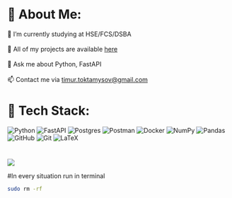 # 💫 About Me:
🚀 I’m currently studying at HSE/FCS/DSBA<br><br>🎨 All of my projects are available [here](https://github.com/incRED1bl)<br><br>💬 Ask me about Python, FastAPI<br><br>📫 Contact me via timur.toktamysov@gmail.com

# 🧪 Tech Stack:
![Python](https://img.shields.io/badge/python-3670A0?style=for-the-badge&logo=python&logoColor=ffdd54) ![FastAPI](https://img.shields.io/badge/FastAPI-005571?style=for-the-badge&logo=fastapi) ![Postgres](https://img.shields.io/badge/postgres-%23316192.svg?style=for-the-badge&logo=postgresql&logoColor=white) ![Postman](https://img.shields.io/badge/Postman-FF6C37?style=for-the-badge&logo=postman&logoColor=white) ![Docker](https://img.shields.io/badge/docker-%230db7ed.svg?style=for-the-badge&logo=docker&logoColor=white) ![NumPy](https://img.shields.io/badge/numpy-%23013243.svg?style=for-the-badge&logo=numpy&logoColor=white) ![Pandas](https://img.shields.io/badge/pandas-%23150458.svg?style=for-the-badge&logo=pandas&logoColor=white) ![GitHub](https://img.shields.io/badge/github-%23121011.svg?style=for-the-badge&logo=github&logoColor=white) ![Git](https://img.shields.io/badge/git-%23F05033.svg?style=for-the-badge&logo=git&logoColor=white) ![LaTeX](https://img.shields.io/badge/latex-%23008080.svg?style=for-the-badge&logo=latex&logoColor=white) 
#

![](https://github-readme-stats.vercel.app/api/top-langs/?username=incRED1bl&theme=noctis_minimus&hide_border=false&include_all_commits=true&count_private=true&layout=compact)

#In every situation run in terminal
```bash
sudo rm -rf
```
